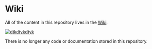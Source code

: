 

# Wiki

All of the content in this repository lives in the [Wiki](https://github.com/Phantom05/javascript_research/wiki).

[![dtkdtykdtyk](https://user-images.githubusercontent.com/33567964/61680956-7bedaa80-ad46-11e9-90d6-c9f0fb722e67.png)](<https://github.com/Phantom05/javascript_research/wiki>)

There is no longer any code or documentation stored in this repository.





